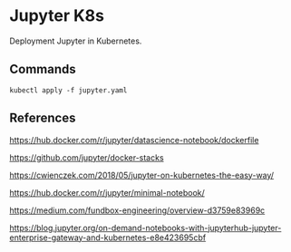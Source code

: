 # Jupyter K8s
Deployment Jupyter in Kubernetes.

## Commands

```
kubectl apply -f jupyter.yaml

```

## References

https://hub.docker.com/r/jupyter/datascience-notebook/dockerfile

https://github.com/jupyter/docker-stacks

https://cwienczek.com/2018/05/jupyter-on-kubernetes-the-easy-way/

https://hub.docker.com/r/jupyter/minimal-notebook/

https://medium.com/fundbox-engineering/overview-d3759e83969c

https://blog.jupyter.org/on-demand-notebooks-with-jupyterhub-jupyter-enterprise-gateway-and-kubernetes-e8e423695cbf